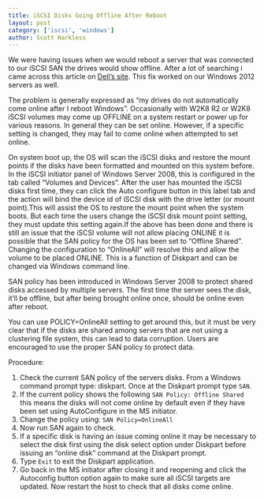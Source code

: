 ```yaml
---
title: iSCSI Disks Going Offline After Reboot
layout: post
category: ['iscsi', 'windows']
author: Scott Harkless
---
```


We were having issues when we would reboot a server that was connected to our iSCSI SAN the drives would show offline.  After a lot of searching i came across this article on [Dell’s site](http://www.dell.com/support/troubleshooting/bb/en/bbdhs1/KCS/KcsArticles/ArticleIframeView?docid=600688&doclang=EN#Issue5).  This fix worked on our Windows 2012 servers as well.

The problem is generally expressed as “my drives do not automatically come online after I reboot Windows”. Occasionally with W2K8 R2 or W2K8 iSCSI volumes may come up OFFLINE on a system restart or power up for various reasons. In general they can be set online. However, if a specific setting is changed, they may fail to come online when attempted to set online.

On system boot up, the OS will scan the iSCSI disks and restore the mount points if the disks have been formatted and mounted on this system before. In the iSCSI initiator panel of Windows Server 2008, this is configured in the tab called “Volumes and Devices”. After the user has mounted the iSCSI disks first time, they can click the Auto configure button in this label tab and the action will bind the device id of iSCSI disk with the drive letter (or mount point).This will assist the OS to restore the mount point when the system boots. But each time the users change the iSCSI disk mount point setting, they must update this setting again.If the above has been done and there is still an issue that the iSCSI volume will not allow placing ONLINE it is possible that the SAN policy for the OS has been set to “Offline Shared”. Changing the configuration to “OnlineAll” will resolve this and allow the volume to be placed ONLINE. This is a function of Diskpart and can be changed via Windows command line.

SAN policy has been introduced in Windows Server 2008 to protect shared disks accessed by multiple servers. The first time the server sees the disk, it’ll be offline, but after being brought online once, should be online even after reboot.

You can use POLICY=OnlineAll setting to get around this, but it must be very clear that if the disks are shared among servers that are not using a clustering file system, this can lead to data corruption. Users are encouraged to use the proper SAN policy to protect data.

Procedure:

1. Check the current SAN policy of the servers disks. From a Windows command prompt type: diskpart. Once at the Diskpart prompt type `SAN`.
2. If the current policy shows the following `SAN Policy: Offline Shared` this means the disks will not come online by default even if they have been set using AutoConfigure in the MS initiator.
3. Change the policy using: `SAN Policy=OnlineAll`
4. Now run SAN again to check.
5. If a specific disk is having an issue coming online it may be necessary to select the disk first using the disk select option under Diskpart before issuing an “online disk” command at the Diskpart prompt.
6. Type `Exit` to exit the Diskpart application.
7. Go back in the MS initiator after closing it and reopening and click the Autoconfig button option again to make sure all iSCSI targets are updated. Now restart the host to check that all disks come online.
